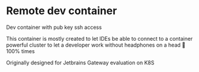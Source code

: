 # Remote dev container

Dev container with pub key ssh access

This container is mostly created to let IDEs be able to connect to a container powerful cluster to let a developer work without headphones on a head 🙉 100% times

Originally designed for Jetbrains Gateway evaluation on K8S
